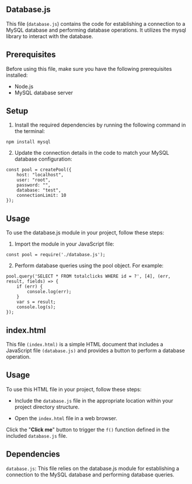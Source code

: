 ## Database.js
This file (`database.js`) contains the code for establishing a connection to a MySQL database and performing database operations. It utilizes the mysql library to interact with the database.

## Prerequisites
Before using this file, make sure you have the following prerequisites installed:

- Node.js
- MySQL database server
## Setup
1. Install the required dependencies by running the following command in the terminal:

```
npm install mysql
```
2. Update the connection details in the code to match your MySQL database configuration:

```
const pool = createPool({
    host: "localhost",
    user: "root",
    password: "",
    database: "test",
    connectionLimit: 10
});
```
## Usage
To use the database.js module in your project, follow these steps:

1. Import the module in your JavaScript file:

```
const pool = require('./database.js');
```
2. Perform database queries using the pool object. For example:

```
pool.query('SELECT * FROM totalclicks WHERE id = ?', [4], (err, result, fields) => {
    if (err) {
        console.log(err);
    }
    var s = result;
    console.log(s);
});
```


## index.html
This file `(index.html)` is a simple HTML document that includes a JavaScript file `(database.js)` and provides a button to perform a database operation.

## Usage
To use this HTML file in your project, follow these steps:

- Include the `database.js` file in the appropriate location within your project directory structure.

- Open the `index.html` file in a web browser.

Click the "**Click me**" button to trigger the `f()` function defined in the included `database.js` file.

## Dependencies
`database.js`: This file relies on the database.js module for establishing a connection to the MySQL database and performing database queries.
